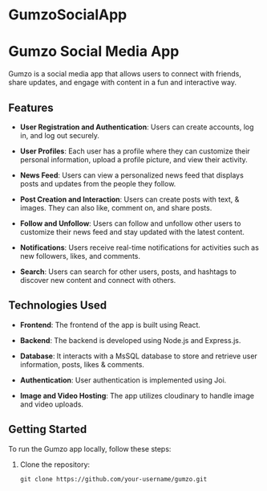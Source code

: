 # GumzoSocialApp

# Gumzo Social Media App

Gumzo is a social media app that allows users to connect with friends, share updates, and engage with content in a fun and interactive way.

## Features

- **User Registration and Authentication**: Users can create accounts, log in, and log out securely.

- **User Profiles**: Each user has a profile where they can customize their personal information, upload a profile picture, and view their activity.

- **News Feed**: Users can view a personalized news feed that displays posts and updates from the people they follow.

- **Post Creation and Interaction**: Users can create posts with text, & images. They can also like, comment on, and share posts.

- **Follow and Unfollow**: Users can follow and unfollow other users to customize their news feed and stay updated with the latest content.

- **Notifications**: Users receive real-time notifications for activities such as new followers, likes, and comments.

- **Search**: Users can search for other users, posts, and hashtags to discover new content and connect with others.

## Technologies Used

- **Frontend**: The frontend of the app is built using React.

- **Backend**: The backend is developed using Node.js and Express.js.

- **Database**:  It interacts with a MsSQL database to store and retrieve user information, posts, likes & comments.

- **Authentication**:  User authentication is implemented using Joi.
  
- **Image and Video Hosting**: The app utilizes cloudinary to handle image and video uploads.

## Getting Started

To run the Gumzo app locally, follow these steps:

1. Clone the repository:

   ```shell
   git clone https://github.com/your-username/gumzo.git
